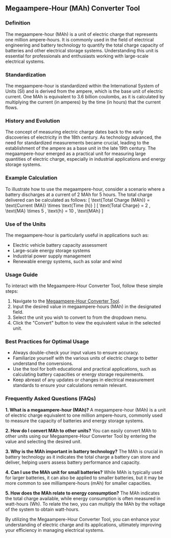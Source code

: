 ## Megaampere-Hour (MAh) Converter Tool

### Definition
The megaampere-hour (MAh) is a unit of electric charge that represents one million ampere-hours. It is commonly used in the field of electrical engineering and battery technology to quantify the total charge capacity of batteries and other electrical storage systems. Understanding this unit is essential for professionals and enthusiasts working with large-scale electrical systems.

### Standardization
The megaampere-hour is standardized within the International System of Units (SI) and is derived from the ampere, which is the base unit of electric current. One MAh is equivalent to 3.6 billion coulombs, as it is calculated by multiplying the current (in amperes) by the time (in hours) that the current flows.

### History and Evolution
The concept of measuring electric charge dates back to the early discoveries of electricity in the 18th century. As technology advanced, the need for standardized measurements became crucial, leading to the establishment of the ampere as a base unit in the late 19th century. The megaampere-hour emerged as a practical unit for measuring large quantities of electric charge, especially in industrial applications and energy storage systems.

### Example Calculation
To illustrate how to use the megaampere-hour, consider a scenario where a battery discharges at a current of 2 MAh for 5 hours. The total charge delivered can be calculated as follows:
\[ \text{Total Charge (MAh)} = \text{Current (MA)} \times \text{Time (h)} \]
\[ \text{Total Charge} = 2 \, \text{MA} \times 5 \, \text{h} = 10 \, \text{MAh} \]

### Use of the Units
The megaampere-hour is particularly useful in applications such as:
- Electric vehicle battery capacity assessment
- Large-scale energy storage systems
- Industrial power supply management
- Renewable energy systems, such as solar and wind

### Usage Guide
To interact with the Megaampere-Hour Converter Tool, follow these simple steps:
1. Navigate to the [Megaampere-Hour Converter Tool](https://www.inayam.co/unit-converter/electric_charge).
2. Input the desired value in megaampere-hours (MAh) in the designated field.
3. Select the unit you wish to convert to from the dropdown menu.
4. Click the "Convert" button to view the equivalent value in the selected unit.

### Best Practices for Optimal Usage
- Always double-check your input values to ensure accuracy.
- Familiarize yourself with the various units of electric charge to better understand the conversions.
- Use the tool for both educational and practical applications, such as calculating battery capacities or energy storage requirements.
- Keep abreast of any updates or changes in electrical measurement standards to ensure your calculations remain relevant.

### Frequently Asked Questions (FAQs)

**1. What is a megaampere-hour (MAh)?**
A megaampere-hour (MAh) is a unit of electric charge equivalent to one million ampere-hours, commonly used to measure the capacity of batteries and energy storage systems.

**2. How do I convert MAh to other units?**
You can easily convert MAh to other units using our Megaampere-Hour Converter Tool by entering the value and selecting the desired unit.

**3. Why is the MAh important in battery technology?**
The MAh is crucial in battery technology as it indicates the total charge a battery can store and deliver, helping users assess battery performance and capacity.

**4. Can I use the MAh unit for small batteries?**
While MAh is typically used for larger batteries, it can also be applied to smaller batteries, but it may be more common to see milliampere-hours (mAh) for smaller capacities.

**5. How does the MAh relate to energy consumption?**
The MAh indicates the total charge available, while energy consumption is often measured in watt-hours (Wh). To relate the two, you can multiply the MAh by the voltage of the system to obtain watt-hours. 

By utilizing the Megaampere-Hour Converter Tool, you can enhance your understanding of electric charge and its applications, ultimately improving your efficiency in managing electrical systems.